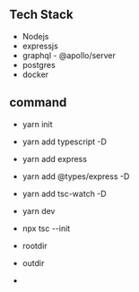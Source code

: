 ## Tech Stack 
- Nodejs
- expressjs
- graphql - @apollo/server
- postgres 
- docker

## command 
- yarn init 
- yarn add typescript -D
- yarn add express 
- yarn add @types/express -D
- yarn add tsc-watch -D
- yarn dev 

- npx tsc --init 
- rootdir 
- outdir

- 